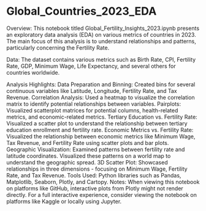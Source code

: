 # Global_Countries_2023_EDA

Overview:
This notebook titled Global_Fertility_Insights_2023.ipynb presents an exploratory data analysis (EDA) on various metrics of countries in 2023. The main focus of this analysis is to understand relationships and patterns, particularly concerning the Fertility Rate.

Data:
The dataset contains various metrics such as Birth Rate, CPI, Fertility Rate, GDP, Minimum Wage, Life Expectancy, and several others for countries worldwide.

Analysis Highlights:
Data Preparation and Binning:
Created bins for several continuous variables like Latitude, Longitude, Fertility Rate, and Tax Revenue.
Correlation Analysis:
Used a heatmap to visualize the correlation matrix to identify potential relationships between variables.
Pairplots:
Visualized scatterplot matrices for potential columns, health-related metrics, and economic-related metrics.
Tertiary Education vs. Fertility Rate:
Visualized a scatter plot to understand the relationship between tertiary education enrollment and fertility rate.
Economic Metrics vs. Fertility Rate:
Visualized the relationship between economic metrics like Minimum Wage, Tax Revenue, and Fertility Rate using scatter plots and bar plots.
Geographic Visualization:
Examined patterns between fertility rate and latitude coordinates. Visualized these patterns on a world map to understand the geographic spread.
3D Scatter Plot:
Showcased relationships in three dimensions - focusing on Minimum Wage, Fertility Rate, and Tax Revenue.
Tools Used:
Python libraries such as Pandas, Matplotlib, Seaborn, Plotly, and Cartopy.
Notes:
When viewing this notebook on platforms like GitHub, interactive plots from Plotly might not render directly. For a full interactive experience, consider viewing the notebook on platforms like Kaggle or locally using Jupyter.
